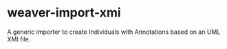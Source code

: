 # weaver-import-xmi
A generic importer to create Individuals with Annotations based on an UML XMI file.
